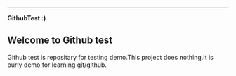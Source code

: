 ---

**GithubTest :)**

## Welcome to Github test

Github test is repositary for testing demo.This project does nothing.It is purly demo for learning git/github.
